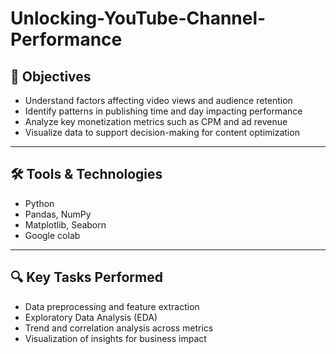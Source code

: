 # Unlocking-YouTube-Channel-Performance

## 🎯 Objectives

- Understand factors affecting video views and audience retention
- Identify patterns in publishing time and day impacting performance
- Analyze key monetization metrics such as CPM and ad revenue
- Visualize data to support decision-making for content optimization

---

## 🛠 Tools & Technologies

- Python
- Pandas, NumPy
- Matplotlib, Seaborn
- Google colab

---

## 🔍 Key Tasks Performed

- Data preprocessing and feature extraction
- Exploratory Data Analysis (EDA)
- Trend and correlation analysis across metrics
- Visualization of insights for business impact
